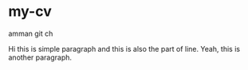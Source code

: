 # my-cv
amman
git ch

Hi this is simple paragraph
and this is also the part of line.
Yeah, this is another paragraph.
